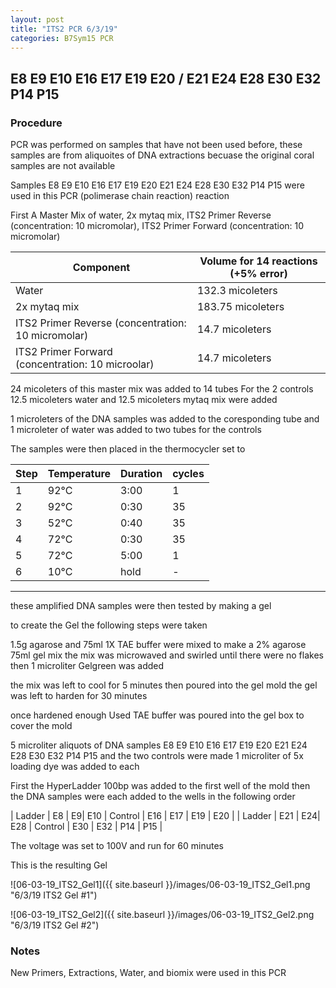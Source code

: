 ```yaml
---
layout: post
title: "ITS2 PCR 6/3/19"
categories: B7Sym15 PCR
---
```


##  E8 E9 E10 E16 E17 E19 E20 / E21 E24 E28 E30 E32 P14 P15

### Procedure

PCR was performed on samples that have not been used before, these samples are from aliquoites of DNA extractions becuase the original coral samples are not available

Samples E8 E9 E10 E16 E17 E19 E20 E21 E24 E28 E30 E32 P14 P15 were used in this PCR (polimerase chain reaction) reaction 

First A Master Mix of water, 2x mytaq mix, ITS2 Primer Reverse (concentration: 10 micromolar), ITS2 Primer Forward (concentration: 10 micromolar)

Component| Volume for 14 reactions (+5% error)|
|---------|---------------------------|
|Water| 132.3 micoleters|
|2x mytaq mix| 183.75 micoleters|
|ITS2 Primer Reverse (concentration: 10 micromolar)| 14.7 micoleters|
|ITS2 Primer Forward (concentration: 10 microolar)| 14.7 micoleters|

24 micoleters of this master mix was added to 14 tubes 
For the 2 controls 12.5 micoleters water and 12.5 micoleters mytaq mix were added

1 microleters of the DNA samples was added to the coresponding tube
and 1 microleter of water was added to two tubes for the controls

The samples were then placed in the thermocycler set to 

|Step|Temperature|Duration|cycles|
|----|-------|--------|-------|
|1|92°C|3:00|1|
|2|92°C|0:30|35|
|3|52°C|0:40|35|
|4|72°C|0:30|35|
|5|72°C|5:00|1|
|6|10°C|hold|-|

___________

these amplified DNA samples were then tested by making a gel

to create the Gel the following steps were taken 

1.5g agarose and 75ml 1X TAE buffer were mixed to make a 2% agarose 75ml gel mix 
the mix was microwaved and swirled until there were no flakes 
then 1 microliter Gelgreen was added

the mix was left to cool for 5 minutes then poured into the gel mold
the gel was left to harden for 30 minutes 

once hardened enough Used TAE buffer was poured into the gel box to cover the mold

5 microliter aliquots of DNA samples E8 E9 E10 E16 E17 E19 E20 E21 E24 E28 E30 E32 P14 P15 and the two controls were made 
1 microliter of 5x loading dye was added to each

First the HyperLadder 100bp was added to the first well of the mold 
then the DNA samples were each added to the wells in the following order 

| Ladder | E8 | E9| E10 | Control | E16 | E17 | E19 | E20 |
| Ladder | E21 | E24| E28 | Control | E30 | E32 | P14 | P15 |

The voltage was set to 100V and run for 60 minutes


This is the resulting Gel

![06-03-19_ITS2_Gel1]({{ site.baseurl }}/images/06-03-19_ITS2_Gel1.png "6/3/19 ITS2 Gel #1")

![06-03-19_ITS2_Gel2]({{ site.baseurl }}/images/06-03-19_ITS2_Gel2.png "6/3/19 ITS2 Gel #2")

### Notes
New Primers, Extractions, Water, and biomix were used in this PCR

